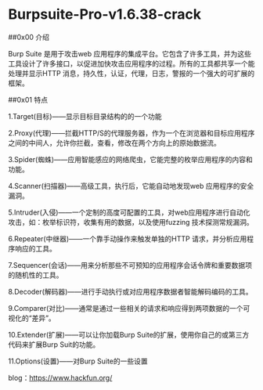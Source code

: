# Burpsuite-Pro-v1.6.38-crack

##0x00 介绍

Burp Suite 是用于攻击web 应用程序的集成平台。它包含了许多工具，并为这些工具设计了许多接口，以促进加快攻击应用程序的过程。所有的工具都共享一个能处理并显示HTTP 消息，持久性，认证，代理，日志，警报的一个强大的可扩展的框架。

##0x01 特点

1.Target(目标)——显示目标目录结构的的一个功能

2.Proxy(代理)——拦截HTTP/S的代理服务器，作为一个在浏览器和目标应用程序之间的中间人，允许你拦截，查看，修改在两个方向上的原始数据流。

3.Spider(蜘蛛)——应用智能感应的网络爬虫，它能完整的枚举应用程序的内容和功能。

4.Scanner(扫描器)——高级工具，执行后，它能自动地发现web 应用程序的安全漏洞。

5.Intruder(入侵)——一个定制的高度可配置的工具，对web应用程序进行自动化攻击，如：枚举标识符，收集有用的数据，以及使用fuzzing 技术探测常规漏洞。

6.Repeater(中继器)——一个靠手动操作来触发单独的HTTP 请求，并分析应用程序响应的工具。

7.Sequencer(会话)——用来分析那些不可预知的应用程序会话令牌和重要数据项的随机性的工具。

8.Decoder(解码器)——进行手动执行或对应用程序数据者智能解码编码的工具。

9.Comparer(对比)——通常是通过一些相关的请求和响应得到两项数据的一个可视化的“差异”。

10.Extender(扩展)——可以让你加载Burp Suite的扩展，使用你自己的或第三方代码来扩展Burp Suit的功能。

11.Options(设置)——对Burp Suite的一些设置

blog：https://www.hackfun.org/
